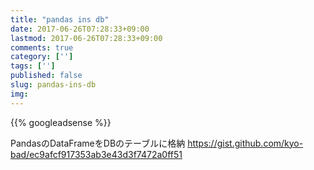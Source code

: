 ```yaml
---
title: "pandas ins db"
date: 2017-06-26T07:28:33+09:00
lastmod: 2017-06-26T07:28:33+09:00
comments: true
category: ['']
tags: ['']
published: false
slug: pandas-ins-db
img:
---
```


<!--more-->
{{% googleadsense %}}

PandasのDataFrameをDBのテーブルに格納
https://gist.github.com/kyo-bad/ec9afcf917353ab3e43d3f7472a0ff51
